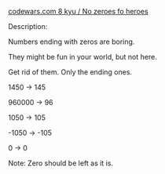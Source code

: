 [codewars.com 8 kyu / No zeroes fo heroes](https://www.codewars.com/kata/570a6a46455d08ff8d001002)

Description:

Numbers ending with zeros are boring.

They might be fun in your world, but not here.

Get rid of them. Only the ending ones.

1450   -> 145

960000 -> 96

1050   -> 105

-1050  -> -105

0      -> 0

Note: Zero should be left as it is.